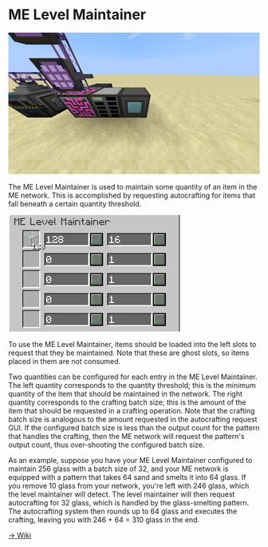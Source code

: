 # ME Level Maintainer

![ME Level Maintainer](maintainer.png)

The ME Level Maintainer is used to maintain some quantity of an item in the ME network. This is accomplished by requesting autocrafting for items that fall beneath a certain quantity threshold.

![Inventory](inventory.png)

To use the ME Level Maintainer, items should be loaded into the left slots to request that they be maintained. Note that these are ghost slots, so items placed in them are not consumed.

Two quantities can be configured for each entry in the ME Level Maintainer. The left quantity corresponds to the quantity threshold; this is the minimum quantity of the item that should be maintained in the network. The right quantity corresponds to the crafting batch size; this is the amount of the item that should be requested in a crafting operation. Note that the crafting batch size is analogous to the amount requested in the autocrafting request GUI. If the configured batch size is less than the output count for the pattern that handles the crafting, then the ME network will request the pattern's output count, thus over-shooting the configured batch size.

As an example, suppose you have your ME Level Maintainer configured to maintain 256 glass with a batch size of 32, and your ME network is equipped with a pattern that takes 64 sand and smelts it into 64 glass. If you remove 10 glass from your network, you're left with 246 glass, which the level maintainer will detect. The level maintainer will then request autocrafting for 32 glass, which is handled by the glass-smelting pattern. The autocrafting system then rounds up to 64 glass and executes the crafting, leaving you with 246 + 64 = 310 glass in the end.

[-> Wiki](https://github.com/phantamanta44/Lazy-AE2/wiki/ME-Level-Maintainer)
